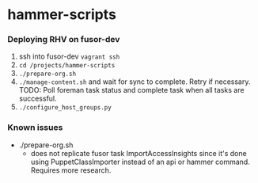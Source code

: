 # hammer-scripts

### Deploying RHV on fusor-dev
1. ssh into fusor-dev `vagrant ssh`
2. `cd /projects/hammer-scripts`
2. `./prepare-org.sh`
3. `./manage-content.sh` and wait for sync to complete.  Retry if necessary.  TODO: Poll foreman task status and complete task when all tasks are successful.
4. `./configure_host_groups.py`


### Known issues
* ./prepare-org.sh
  *  does not replicate fusor task ImportAccessInsights since it's done using PuppetClassImporter instead of an api or hammer command.  Requires more research.
